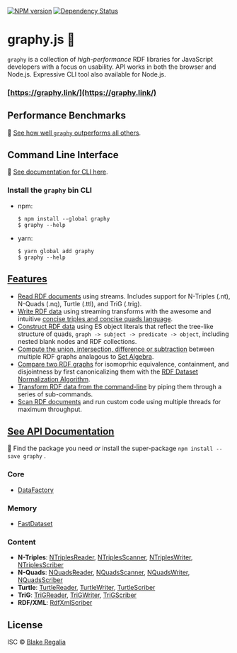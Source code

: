[![NPM version][npm-image]][npm-url] [![Dependency Status][daviddm-image]][daviddm-url] 

# graphy.js 🍌
`graphy` is a collection of *high-performance* RDF libraries for JavaScript developers with a focus on usability. API works in both the browser and Node.js. Expressive CLI tool also available for Node.js.

### [https://graphy.link/](https://graphy.link/)


## Performance Benchmarks
🚀 [See how well `graphy` outperforms all others](https://github.com/blake-regalia/graphy.js/blob/master/perf/README.md).


## Command Line Interface
📑 [See documentation for CLI here](https://graphy.link/cli).

### Install the `graphy` bin CLI
 - npm:
   ```console
   $ npm install --global graphy
   $ graphy --help
   ```

 - yarn:
   ```console
   $ yarn global add graphy
   $ graphy --help
   ```


## [Features](https://graphy.link/)
 - [Read RDF documents](https://graphy.link/content.textual#verb_read) using streams. Includes support for N-Triples (.nt), N-Quads (.nq), Turtle (.ttl), and TriG (.trig).
 - [Write RDF data](https://graphy.link/content.textual#verb_write) using streaming transforms with the awesome and intuitive [concise triples and concise quads language](https://graphy.link/concise).
 - [Construct RDF data](https://graphy.link/concise#hash_c3) using ES object literals that reflect the tree-like structure of quads, `graph -> subject -> predicate -> object`, including nested blank nodes and RDF collections.
 - [Compute the union, intersection, difference or subtraction](https://graphy.link/memory.dataset.fast) between multiple RDF graphs analagous to [Set Algebra](https://en.wikipedia.org/wiki/Algebra_of_sets).
 - [Compare two RDF graphs](https://graphy.link/memory.dataset.fast#method_canonicalize) for isomoprhic equivalence, containment, and disjointness by first canonicalizing them with the [RDF Dataset Normalization Algorithm](https://json-ld.github.io/normalization/spec/).
 - [Transform RDF data from the command-line](https://graphy.link/cli) by piping them through a series of sub-commands.
 - [Scan RDF documents](https://graphy.link/content.textual#verb_scan) and run custom code using multiple threads for maximum throughput.


## [See API Documentation](https://graphy.link/api)
🔎 Find the package you need _or_ install the super-package `npm install --save graphy` .

### Core
 - [DataFactory](https://graphy.link/core.data.factory)

### Memory
 - [FastDataset](https://graphy.link/memory.dataset.fast)

### Content
 - **N-Triples**: [NTriplesReader](https://graphy.link/content.textual#verb_read), [NTriplesScanner](https://graphy.link/content.textual#verb_scan), [NTriplesWriter](https://graphy.link/content.textual#verb_write), [NTriplesScriber](https://graphy.link/content.textual#verb_scribe)
 - **N-Quads**: [NQuadsReader](https://graphy.link/content.textual#verb_read), [NQuadsScanner](https://graphy.link/content.textual#verb_scan), [NQuadsWriter](https://graphy.link/content.textual#verb_write), [NQuadsScriber](https://graphy.link/content.textual#verb_scribe)
 - **Turtle**: [TurtleReader](https://graphy.link/content.textual#verb_read), [TurtleWriter](https://graphy.link/content.textual#verb_write), [TurtleScriber](https://graphy.link/content.textual#verb_scribe)
 - **TriG**: [TriGReader](https://graphy.link/content.textual#verb_read), [TriGWriter](https://graphy.link/content.textual#verb_write), [TriGScriber](https://graphy.link/content.textual#verb_scribe)
 - **RDF/XML**: [RdfXmlScriber](https://graphy.link/content.textual#verb_scribe)


## License

ISC © [Blake Regalia]()


[npm-image]: https://badge.fury.io/js/graphy.svg
[npm-url]: https://npmjs.org/package/graphy
<!-- [travis-image]: https://travis-ci.org/blake-regalia/graphy.js.svg?branch=master -->
<!-- [travis-url]: https://travis-ci.org/blake-regalia/graphy.js -->
[daviddm-image]: https://david-dm.org/blake-regalia/graphy.js.svg?theme=shields.io
[daviddm-url]: https://david-dm.org/blake-regalia/graphy.js
